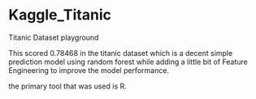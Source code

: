 # Kaggle_Titanic
Titanic Dataset playground 

This scored 0.78468 in the titanic dataset which is a decent simple prediction model using random forest
while adding a little bit of Feature Engineering to improve the model performance.

the primary tool that was used is R.
